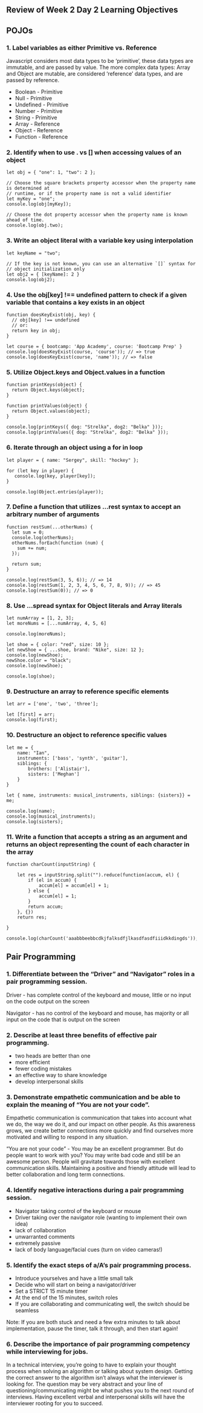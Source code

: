 Review of Week 2 Day 2 Learning Objectives
------------------------------------------

POJOs
-----

### 1. Label variables as either Primitive vs. Reference

Javascript considers most data types to be ‘primitive’, these data types are immutable, and are passed by value. The more complex data types: Array and Object are mutable, are considered ‘reference’ data types, and are passed by reference.

-   Boolean - Primitive
-   Null - Primitive
-   Undefined - Primitive
-   Number - Primitive
-   String - Primitive
-   Array - Reference
-   Object - Reference
-   Function - Reference

### 2. Identify when to use . vs \[\] when accessing values of an object

    let obj = { "one": 1, "two": 2 };

    // Choose the square brackets property accessor when the property name is determined at
    // runtime, or if the property name is not a valid identifier
    let myKey = "one";
    console.log(obj[myKey]);

    // Choose the dot property accessor when the property name is known ahead of time.
    console.log(obj.two);

### 3. Write an object literal with a variable key using interpolation

    let keyName = "two";

    // If the key is not known, you can use an alternative `[]` syntax for
    // object initialization only
    let obj2 = { [keyName]: 2 }
    console.log(obj2);

### 4. Use the obj\[key\] !== undefined pattern to check if a given variable that contains a key exists in an object

    function doesKeyExist(obj, key) {
      // obj[key] !== undefined
      // or:
      return key in obj;
    }

    let course = { bootcamp: 'App Academy', course: 'Bootcamp Prep' }
    console.log(doesKeyExist(course, 'course')); // => true
    console.log(doesKeyExist(course, 'name')); // => false

### 5. Utilize Object.keys and Object.values in a function

    function printKeys(object) {
      return Object.keys(object);
    }

    function printValues(object) {
      return Object.values(object);
    }

    console.log(printKeys({ dog: "Strelka", dog2: "Belka" }));
    console.log(printValues({ dog: "Strelka", dog2: "Belka" }));

### 6. Iterate through an object using a for in loop

    let player = { name: "Sergey", skill: "hockey" };

    for (let key in player) {
       console.log(key, player[key]);
    }

    console.log(Object.entries(player));

### 7. Define a function that utilizes …rest syntax to accept an arbitrary number of arguments

    function restSum(...otherNums) {
      let sum = 0;
      console.log(otherNums);
      otherNums.forEach(function (num) {
        sum += num;
      });

      return sum;
    }

    console.log(restSum(3, 5, 6)); // => 14
    console.log(restSum(1, 2, 3, 4, 5, 6, 7, 8, 9)); // => 45
    console.log(restSum(0)); // => 0

### 8. Use …spread syntax for Object literals and Array literals

    let numArray = [1, 2, 3];
    let moreNums = [...numArray, 4, 5, 6]

    console.log(moreNums);

    let shoe = { color: "red", size: 10 };
    let newShoe = { ...shoe, brand: "Nike", size: 12 };
    console.log(newShoe);
    newShoe.color = "black";
    console.log(newShoe);

    console.log(shoe);

### 9. Destructure an array to reference specific elements

    let arr = ['one', 'two', 'three'];

    let [first] = arr;
    console.log(first);

### 10. Destructure an object to reference specific values

    let me = {
        name: "Ian",
        instruments: ['bass', 'synth', 'guitar'],
        siblings: {
            brothers: ['Alistair'],
            sisters: ['Meghan']
        }
    }

    let { name, instruments: musical_instruments, siblings: {sisters}} = me;

    console.log(name);
    console.log(musical_instruments);
    console.log(sisters);

### 11. Write a function that accepts a string as an argument and returns an object representing the count of each character in the array

    function charCount(inputString) {

        let res = inputString.split("").reduce(function(accum, el) {
            if (el in accum) {
                accum[el] = accum[el] + 1;
            } else {
                accum[el] = 1;
            }
            return accum;
        }, {})
        return res;

    }

    console.log(charCount('aaabbbeebbcdkjfalksdfjlkasdfasdfiiidkkdingds'));

Pair Programming
----------------

### 1. Differentiate between the “Driver” and “Navigator” roles in a pair programming session.

Driver - has complete control of the keyboard and mouse, little or no input on the code output on the screen

Navigator - has no control of the keyboard and mouse, has majority or all input on the code that is output on the screen

### 2. Describe at least three benefits of effective pair programming.

-   two heads are better than one
-   more efficient
-   fewer coding mistakes
-   an effective way to share knowledge
-   develop interpersonal skills

### 3. Demonstrate empathetic communication and be able to explain the meaning of “You are not your code”.

Empathetic communication is communication that takes into account what we do, the way we do it, and our impact on other people. As this awareness grows, we create better connections more quickly and find ourselves more motivated and willing to respond in any situation.

“You are not your code” - You may be an excellent programmer. But do people want to work with you? You may write bad code and still be an awesome person. People will gravitate towards those with excellent communication skills. Maintaining a positive and friendly attitude will lead to better collaboration and long term connections.

### 4. Identify negative interactions during a pair programming session.

-   Navigator taking control of the keyboard or mouse
-   Driver taking over the navigator role (wanting to implement their own idea)
-   lack of collaboration
-   unwarranted comments
-   extremely passive
-   lack of body language/facial cues (turn on video cameras!)

### 5. Identify the exact steps of a/A’s pair programming process.

-   Introduce yourselves and have a little small talk
-   Decide who will start on being a navigator/driver
-   Set a STRICT 15 minute timer
-   At the end of the 15 minutes, switch roles
-   If you are collaborating and communicating well, the switch should be seamless

Note: If you are both stuck and need a few extra minutes to talk about implementation, pause the timer, talk it through, and then start again!

### 6. Describe the importance of pair programming competency while interviewing for jobs.

In a technical interview, you’re going to have to explain your thought process when solving an algorithm or talking about system design. Getting the correct answer to the algorithm isn’t always what the interviewer is looking for. The question may be very abstract and your line of questioning/communicating might be what pushes you to the next round of interviews. Having excellent verbal and interpersonal skills will have the interviewer rooting for you to succeed.

